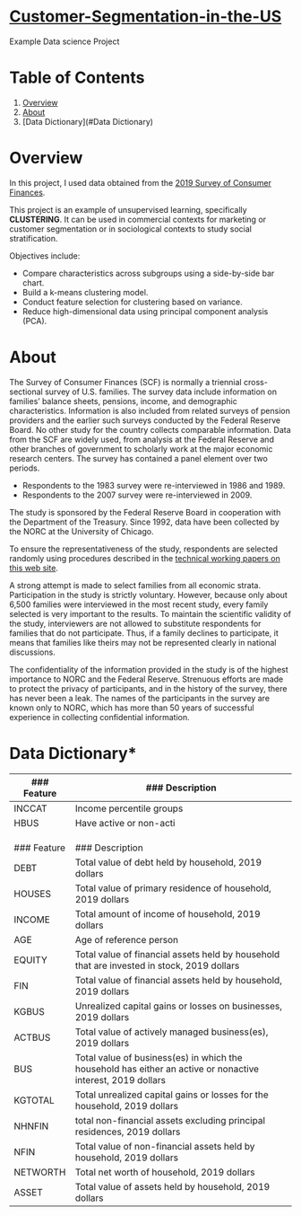 # [Customer-Segmentation-in-the-US](https://github.com/sehmilo/Customer-Segmentation-in-the-US/blob/main/fed_reserve.ipynb)
Example Data science Project

# Table of Contents
1. [Overview](#Overview)
2. [About](#About)
3. [Data Dictionary](#Data Dictionary)


# Overview
In this project, I used data obtained from the [2019 Survey of Consumer Finances](https://www.federalreserve.gov/econres/scfindex.htm). 

This project is an example of unsupervised learning, specifically **CLUSTERING**. It can be used in commercial contexts for marketing or customer segmentation or in sociological contexts to study social stratification.

Objectives include:
- Compare characteristics across subgroups using a side-by-side bar chart.
- Build a k-means clustering model.
- Conduct feature selection for clustering based on variance.
- Reduce high-dimensional data using principal component analysis (PCA).


# About
The Survey of Consumer Finances (SCF) is normally a triennial cross-sectional survey of U.S. families. The survey data include information on families’ balance sheets, pensions, income, and demographic characteristics. Information is also included from related surveys of pension providers and the earlier such surveys conducted by the Federal Reserve Board. No other study for the country collects comparable information. 
Data from the SCF are widely used, from analysis at the Federal Reserve and other branches of government to scholarly work at the major economic research centers.
The survey has contained a panel element over two periods. 
- Respondents to the 1983 survey were re-interviewed in 1986 and 1989. 
- Respondents to the 2007 survey were re-interviewed in 2009.

The study is sponsored by the Federal Reserve Board in cooperation with the Department of the Treasury. 
Since 1992, data have been collected by the NORC at the University of Chicago.

To ensure the representativeness of the study, respondents are selected randomly using procedures described in the [technical working papers on this web site](https://www.federalreserve.gov/econres/scf_workingpapers.htm). 


A strong attempt is made to select families from all economic strata. Participation in the study is strictly voluntary. 
However, because only about 6,500 families were interviewed in the most recent study, every family selected is very important to the results. To maintain the scientific validity of the study, interviewers are not allowed to substitute respondents for families that do not participate. 
Thus, if a family declines to participate, it means that families like theirs may not be represented clearly in national discussions.

The confidentiality of the information provided in the study is of the highest importance to NORC and the Federal Reserve.
Strenuous efforts are made to protect the privacy of participants, and in the history of the survey, there has never been a leak. 
The names of the participants in the survey are known only to NORC, which has more than 50 years of successful experience in collecting confidential information.

# Data Dictionary*

| ### Feature  | ### Description   |
|---|---|
| INCCAT | 	Income percentile groups |
| HBUS | 	Have active or non-acti
|   |   |
|   |   |
|   |   |
| ### Feature | ### Description |vely managed business(es) |
| DEBT | Total value of debt held by household, 2019 dollars|
| HOUSES | Total value of primary residence of household, 2019 dollars |
| INCOME | Total amount of income of household, 2019 dollars |
| AGE | Age of reference person | 
| EQUITY | Total value of financial assets held by household that are invested in stock, 2019 dollars |
| FIN | Total value of financial assets held by household, 2019 dollars | 
| KGBUS | Unrealized capital gains or losses on businesses, 2019 dollars |
| ACTBUS | Total value of actively managed business(es), 2019 dollars |
| BUS | Total value of business(es) in which the household has either an active or nonactive interest, 2019 dollars |
| KGTOTAL | Total unrealized capital gains or losses for the household, 2019 dollars |
| NHNFIN | total non-financial assets excluding principal residences, 2019 dollars |
| NFIN | Total value of non-financial assets held by household, 2019 dollars |
| NETWORTH | Total net worth of household, 2019 dollars |
| ASSET | Total value of assets held by household, 2019 dollars |

